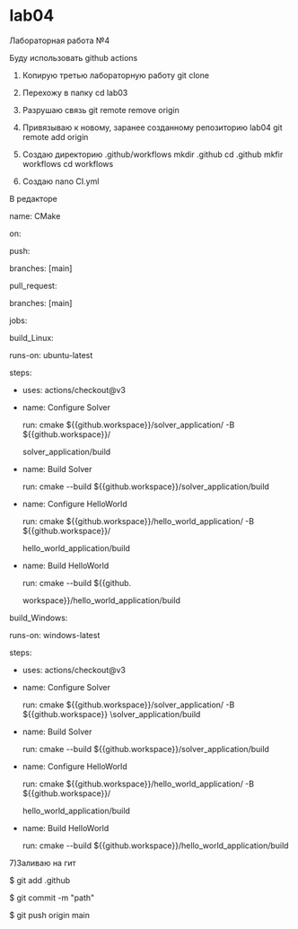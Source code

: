 # lab04
Лабораторная работа №4

Буду использовать github actions

1) Копирую третью лабораторную работу git clone 

2) Перехожу в папку cd lab03

3) Разрушаю связь git remote remove origin

4) Привязываю к новому, заранее созданному репозиторию lab04 git remote add origin

5) Создаю директорию .github/workflows mkdir .github cd .github mkfir workflows cd workflows

6) Создаю nano CI.yml 

В редакторе 

name: CMake

on:

 push:

  branches: [main]

 pull_request:

  branches: [main]



jobs: 

 build_Linux:



  runs-on: ubuntu-latest



  steps:

  - uses: actions/checkout@v3



  - name: Configure Solver

    run: cmake ${{github.workspace}}/solver_application/ -B ${{github.workspace}}/
    
    solver_application/build



  - name: Build Solver

    run: cmake --build ${{github.workspace}}/solver_application/build



  - name: Configure HelloWorld

    run: cmake ${{github.workspace}}/hello_world_application/ -B ${{github.workspace}}/

    hello_world_application/build

  - name: Build HelloWorld
  
    run: cmake --build ${{github.

    workspace}}/hello_world_application/build

 build_Windows:

  runs-on: windows-latest

  steps:
  
  - uses: actions/checkout@v3
 
  - name: Configure Solver
 
    run: cmake ${{github.workspace}}/solver_application/ -B ${{github.workspace}}
    \solver_application/build

 
  - name: Build Solver

    run: cmake --build ${{github.workspace}}/solver_application/build


  - name: Configure HelloWorld

    run: cmake ${{github.workspace}}/hello_world_application/ -B ${{github.workspace}}/
    
    hello_world_application/build

  - name: Build HelloWorld

    run: cmake --build ${{github.workspace}}/hello_world_application/build
    
    
   7)Заливаю на гит 
   
   $ git add .github

$ git commit -m "path"

$ git push origin main
